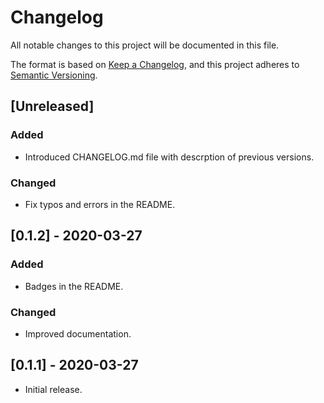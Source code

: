 # Changelog
All notable changes to this project will be documented in this file.

The format is based on [Keep a Changelog](https://keepachangelog.com/en/1.0.0/),
and this project adheres to [Semantic Versioning](https://semver.org/spec/v2.0.0.html).

## [Unreleased]
### Added

- Introduced CHANGELOG.md file with descrption of previous versions.

### Changed

- Fix typos and errors in the README.

## [0.1.2] - 2020-03-27
### Added

- Badges in the README.

### Changed

- Improved documentation.

## [0.1.1] - 2020-03-27

- Initial release.
